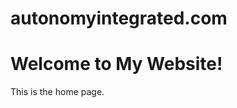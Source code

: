 # autonomyintegrated.com
<!DOCTYPE html>
<html>
<head>
  <title>Home Page</title>
</head>
<body>
  <h1>Welcome to My Website!</h1>
  <p>This is the home page.</p>
</body>
</html>
